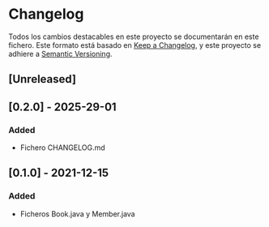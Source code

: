 # Changelog
Todos los cambios destacables en este proyecto se documentarán en este fichero.
Este formato está basado en [Keep a Changelog](https://keepachangelog.com/en/1.0.0/), y este proyecto se adhiere a [Semantic Versioning](https://semver.org/spec/v2.0.0.html).

## [Unreleased]

## [0.2.0] - 2025-29-01

### Added
- Fichero CHANGELOG.md

## [0.1.0] - 2021-12-15
### Added
- Ficheros Book.java y Member.java

